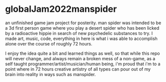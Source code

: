 # globalJam2022manspider
an unfinished game jam project for posterity.
man spider was intended to be a 3d first person game where you play a desert spider who has been licked by a radioactive hippie in search of new psychedelic substances to try. I made art, music, code, everything in here is what i was able to accomplish alone over the course of roughly 72 hours. 

I enjoy the idea quite a bit and learned things as well, so that while this repo will never change, and always remain a broken mess of a non-game, as a self taught programmer/artist/musician/human being, i'm proud that i'm to a point where in 72 hours creative artistry of all types can pour out of my brain into reality in ways such as manspider. 
